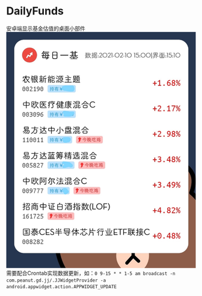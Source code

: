 # DailyFunds
安卓端显示基金估值的桌面小部件
![](widget.jpg)
需要配合Crontab实现数据更新，如：`0 9-15 * * 1-5 am broadcast -n com.peanut.gd.jj/.JJWidgetProvider -a android.appwidget.action.APPWIDGET_UPDATE`
